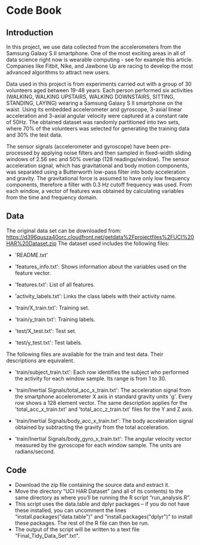 # Code Book

## Introduction

In this project, we use data collected from the accelerometers from the Samsung Galaxy S II smartphone. One of the most exciting areas in all of data science right now is wearable computing - see for example this article. Companies like Fitbit, Nike, and Jawbone Up are racing to develop the most advanced algorithms to attract new users.

Data used in this project is from experiments carried out with a group of 30 volunteers aged between 19-48 years. Each person performed six activities (WALKING, WALKING UPSTAIRS, WALKING DOWNSTAIRS, SITTING, STANDING, LAYING) wearing a Samsung Galaxy S II smartphone on the waist. Using its embedded accelerometer and gyroscope, 3-axial linear acceleration and 3-axial angular velocity were captured at a constant rate of 50Hz. The obtained dataset was randomly partitioned into two sets, where 70% of the volunteers was selected for generating the training data and 30% the test data. 

The sensor signals (accelerometer and gyroscope) have been pre-processed by applying noise filters and then sampled in fixed-width sliding windows of 2.56 sec and 50% overlap (128 readings/window). The sensor acceleration signal, which has gravitational and body motion components, was separated using a Butterworth low-pass filter into body acceleration and gravity. The gravitational force is assumed to have only low frequency components, therefore a filter with 0.3 Hz cutoff frequency was used. From each window, a vector of features was obtained by calculating variables from the time and frequency domain.

## Data

The original data set can be downloaded from: https://d396qusza40orc.cloudfront.net/getdata%2Fprojectfiles%2FUCI%20HAR%20Dataset.zip
The dataset used includes the following files:

- 'README.txt'

- 'features_info.txt': Shows information about the variables used on the feature vector.

- 'features.txt': List of all features.

- 'activity_labels.txt': Links the class labels with their activity name.

- 'train/X_train.txt': Training set.

- 'train/y_train.txt': Training labels.

- 'test/X_test.txt': Test set.

- 'test/y_test.txt': Test labels.

The following files are available for the train and test data. Their descriptions are equivalent.

- 'train/subject_train.txt': Each row identifies the subject who performed the activity for each window sample. Its range is from 1 to 30.

- 'train/Inertial Signals/total_acc_x_train.txt': The acceleration signal from the smartphone accelerometer X axis in standard gravity units 'g'. Every row shows a 128 element vector. The same description applies for the 'total_acc_x_train.txt' and 'total_acc_z_train.txt' files for the Y and Z axis.

- 'train/Inertial Signals/body_acc_x_train.txt': The body acceleration signal obtained by subtracting the gravity from the total acceleration.

- 'train/Inertial Signals/body_gyro_x_train.txt': The angular velocity vector measured by the gyroscope for each window sample. The units are radians/second.

## Code

- Download the zip file containing the source data and extract it.
- Move the directory “UCI HAR Dataset” (and all of its contents) to the same directory as where you’ll be running the R script “run_analysis.R”.
- This script uses the data.table and dplyr packages – if you do not have these installed, you can uncomment the lines “install.packages("data.table")” and “install.packages("dplyr")” to install these packages. The rest of the R file can then be run.
- The output of the script will be written to a text file "Final_Tidy_Data_Set".txt".

